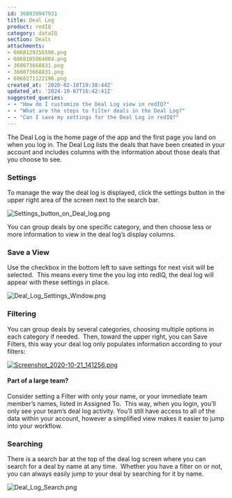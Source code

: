 ```yaml
---
id: 360039947931
title: Deal Log 
product: redIQ
category: dataIQ
section: Deals
attachments:
- 6068129256596.png
- 6068185864084.png
- 360073668831.png
- 360073668831.png
- 6068271122196.png
created_at: '2020-02-18T19:38:44Z'
updated_at: '2024-10-07T16:42:41Z'
suggested_queries:
- - "How do I customize the Deal Log view in redIQ?"
- - "What are the steps to filter deals in the Deal Log?"
- - "Can I save my settings for the Deal Log in redIQ?"
---
```

The Deal Log is the home page of the app and the first page you land on when you log in. The Deal Log lists the deals that have been created in your account and includes columns with the information about those deals that you choose to see.

### **Settings**

To manage the way the deal log is displayed, click the settings button in the upper right area of the screen next to the search bar.

![Settings_button_on_Deal_log.png](https://rediq.zendesk.com/hc/article_attachments/6068129256596/Settings_button_on_Deal_log.png)

You can group deals by one specific category, and then choose less or more information to view in the deal log’s display columns.

### **Save a View**

Use the checkbox in the bottom left to save settings for next visit will be selected.  This means every time the you log into redIQ, the deal log will appear with these settings in place.

![Deal_Log_Settings_Window.png](https://rediq.zendesk.com/hc/article_attachments/6068185864084/Deal_Log_Settings_Window.png)

### **Filtering**

You can group deals by several categories, choosing multiple options in each category if needed.  Then, toward the upper right, you can Save Filters, this way your deal log only populates information according to your filters:

[![Screenshot_2020-10-21_141256.png](https://rediq.zendesk.com/hc/article_attachments/360073668831/Screenshot_2020-10-21_141256.png)](https://rediq.zendesk.com/hc/article_attachments/360073668831/Screenshot_2020-10-21_141256.png)

#### Part of a large team?

Consider setting a Filter with only your name, or your immediate team member’s names, listed in Assigned To.  This way, when you login, you’ll only see your team’s deal log activity. You’ll still have access to all of the data within your account, however a simplified view makes it easier to jump into your workflow.

### **Searching**

There is a search bar at the top of the deal log screen where you can search for a deal by name at any time.  Whether you have a filter on or not, you can always easily jump to your deal by searching for it by name.

![Deal_Log_Search.png](https://rediq.zendesk.com/hc/article_attachments/6068271122196/Deal_Log_Search.png)